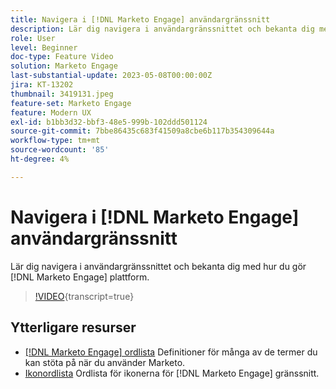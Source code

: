 ```yaml
---
title: Navigera i [!DNL Marketo Engage] användargränssnitt
description: Lär dig navigera i användargränssnittet och bekanta dig med hur du gör [!DNL Marketo Engage] plattform.
role: User
level: Beginner
doc-type: Feature Video
solution: Marketo Engage
last-substantial-update: 2023-05-08T00:00:00Z
jira: KT-13202
thumbnail: 3419131.jpeg
feature-set: Marketo Engage
feature: Modern UX
exl-id: b1bb3d32-bbf3-48e5-999b-102ddd501124
source-git-commit: 7bbe86435c683f41509a8cbe6b117b354309644a
workflow-type: tm+mt
source-wordcount: '85'
ht-degree: 4%

---
```


# Navigera i [!DNL Marketo Engage] användargränssnitt

Lär dig navigera i användargränssnittet och bekanta dig med hur du gör [!DNL Marketo Engage] plattform.

>[!VIDEO](https://video.tv.adobe.com/v/3419131/?learn=on){transcript=true}

## Ytterligare resurser

* [[!DNL Marketo Engage] ordlista](https://experienceleague.adobe.com/docs/marketo/using/getting-started-with-marketo/marketo-glossary.html?lang=en)
Definitioner för många av de termer du kan stöta på när du använder Marketo.
* [Ikonordlista](https://experienceleague.adobe.com/docs/marketo/using/product-docs/marketo-engage-modern-ux/icon-glossary.html?lang=en)
Ordlista för ikonerna för [!DNL Marketo Engage] gränssnitt.
